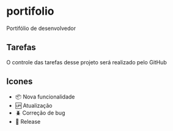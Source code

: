 # portifolio

Portifólio de desenvolvedor

## Tarefas

O controle das tarefas desse projeto será realizado pelo GitHub

## Icones

- :package: Nova funcionalidade
- :up: Atualização
- :beetle: Correção de bug
- :checkered_flag: Release
